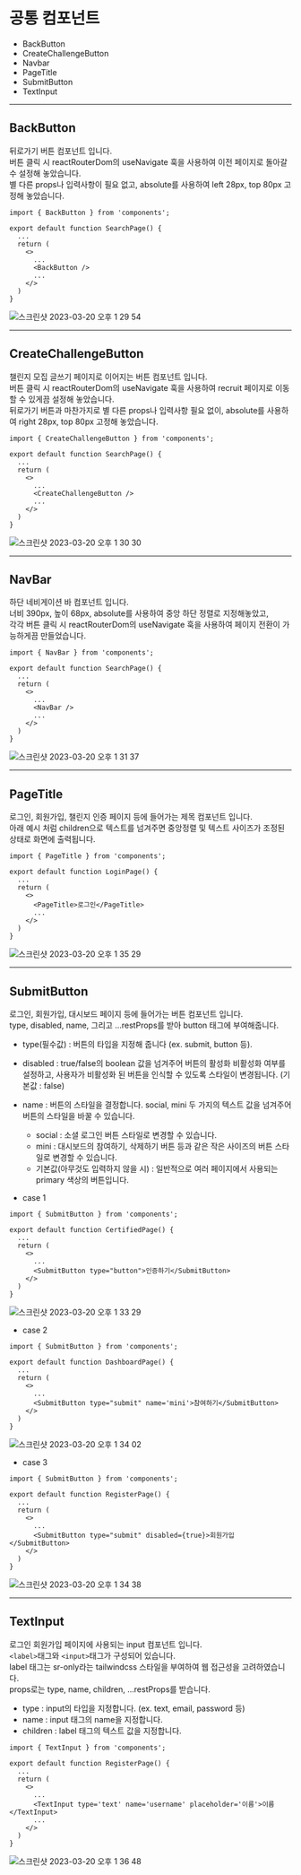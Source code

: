 # 공통 컴포넌트

- BackButton
- CreateChallengeButton
- Navbar
- PageTitle
- SubmitButton
- TextInput

---

## BackButton
뒤로가기 버튼 컴포넌트 입니다.  
버튼 클릭 시 reactRouterDom의 useNavigate 훅을 사용하여 이전 페이지로 돌아갈 수 설정해 놓았습니다.  
별 다른 props나 입력사항이 필요 없고, absolute를 사용하여 left 28px, top 80px 고정해 놓았습니다.

```JSX
import { BackButton } from 'components';

export default function SearchPage() {
  ...
  return (
    <>
      ...
      <BackButton />
      ...
    </>
  )
}
```
![스크린샷 2023-03-20 오후 1 29 54](https://user-images.githubusercontent.com/83108580/226247376-f7ca800f-4f27-48be-814a-4ba2fd116576.png)

---

## CreateChallengeButton
챌린지 모집 글쓰기 페이지로 이어지는 버튼 컴포넌트 입니다.  
버튼 클릭 시 reactRouterDom의 useNavigate 훅을 사용하여 recruit 페이지로 이동할 수 있게끔 설정해 놓았습니다.  
뒤로가기 버튼과 마찬가지로 별 다른 props나 입력사항 필요 없이, absolute를 사용하여 right 28px, top 80px 고정해 놓았습니다.

```JSX
import { CreateChallengeButton } from 'components';

export default function SearchPage() {
  ...
  return (
    <>
      ...
      <CreateChallengeButton />
      ...
    </>
  )
}
```
![스크린샷 2023-03-20 오후 1 30 30](https://user-images.githubusercontent.com/83108580/226247433-7c3213ea-190c-4dbc-b0fa-a2d363fd4873.png)

---

## NavBar
하단 네비게이션 바 컴포넌트 입니다.  
너비 390px, 높이 68px, absolute를 사용하여 중앙 하단 정렬로 지정해놓았고,  
각각 버튼 클릭 시 reactRouterDom의 useNavigate 훅을 사용하여 페이지 전환이 가능하게끔 만들었습니다.

```JSX
import { NavBar } from 'components';

export default function SearchPage() {
  ...
  return (
    <>
      ...
      <NavBar />
      ...
    </>
  )
}
```
![스크린샷 2023-03-20 오후 1 31 37](https://user-images.githubusercontent.com/83108580/226247560-2f68e429-8ff6-4c75-98c1-3416356b975b.png)

---

## PageTitle
로그인, 회원가입, 챌린지 인증 페이지 등에 들어가는 제목 컴포넌트 입니다.  
아래 예시 처럼 children으로 텍스트를 넘겨주면 중앙정렬 및 텍스트 사이즈가 조정된 상태로 화면에 출력됩니다.
```JSX
import { PageTitle } from 'components';

export default function LoginPage() {
  ...
  return (
    <>
      <PageTitle>로그인</PageTitle>
      ...
    </>
  )
}
```
![스크린샷 2023-03-20 오후 1 35 29](https://user-images.githubusercontent.com/83108580/226247974-3612fe9c-6db1-46db-b6fa-6e85d81f8f21.png)

---

## SubmitButton
로그인, 회원가입, 대시보드 페이지 등에 들어가는 버튼 컴포넌트 입니다.  
type, disabled, name, 그리고 ...restProps를 받아 button 태그에 부여해줍니다.
- type(필수값) : 버튼의 타입을 지정해 줍니다 (ex. submit, button 등).
- disabled : true/false의 boolean 값을 넘겨주어 버튼의 활성화 비활성화 여부를 설정하고, 사용자가 비활성화 된 버튼을 인식할 수 있도록 스타일이 변경됩니다. (기본값 : false)
- name : 버튼의 스타일을 결정합니다. social, mini 두 가지의 텍스트 값을 넘겨주어 버튼의 스타일을 바꿀 수 있습니다.
  - social : 소셜 로그인 버튼 스타일로 변경할 수 있습니다.
  - mini : 대시보드의 참여하기, 삭제하기 버튼 등과 같은 작은 사이즈의 버튼 스타일로 변경할 수 있습니다.
  - 기본값(아무것도 입력하지 않을 시) : 일반적으로 여러 페이지에서 사용되는 primary 색상의 버튼입니다.

- case 1
```JSX
import { SubmitButton } from 'components';

export default function CertifiedPage() {
  ...
  return (
    <>
      ...
      <SubmitButton type="button">인증하기</SubmitButton>
    </>
  )
}
```
![스크린샷 2023-03-20 오후 1 33 29](https://user-images.githubusercontent.com/83108580/226247748-d4f40abe-6e27-4858-97ae-6aa05388969c.png)

- case 2
```JSX
import { SubmitButton } from 'components';

export default function DashboardPage() {
  ...
  return (
    <>
      ...
      <SubmitButton type="submit" name='mini'>참여하기</SubmitButton>
    </>
  )
}
```
![스크린샷 2023-03-20 오후 1 34 02](https://user-images.githubusercontent.com/83108580/226247794-deabe494-5c38-413e-adde-5f7b56f6d218.png)

- case 3
```JSX
import { SubmitButton } from 'components';

export default function RegisterPage() {
  ...
  return (
    <>
      ...
      <SubmitButton type="submit" disabled={true}>회원가입</SubmitButton>
    </>
  )
}
```
![스크린샷 2023-03-20 오후 1 34 38](https://user-images.githubusercontent.com/83108580/226247875-dc8e3484-bb83-492f-9b9d-2e16dc98ffb6.png)

---

## TextInput
로그인 회원가입 페이지에 사용되는 input 컴포넌트 입니다.  
`<label>`태그와 `<input>`태그가 구성되어 있습니다.  
label 태그는 sr-only라는 tailwindcss 스타일을 부여하여 웹 접근성을 고려하였습니다.  
props로는 type, name, children, ...restProps를 받습니다.
- type : input의 타입을 지정합니다. (ex. text, email, password 등)
- name : input 태그의 name을 지정합니다.
- children : label 태그의 텍스트 값을 지정합니다.

```JSX
import { TextInput } from 'components';

export default function RegisterPage() {
  ...
  return (
    <>
      ...
      <TextInput type='text' name='username' placeholder='이름'>이름</TextInput>
      ...
    </>
  )
}
```
![스크린샷 2023-03-20 오후 1 36 48](https://user-images.githubusercontent.com/83108580/226248095-72952641-1dbe-4145-b44e-efd3bb458724.png)
